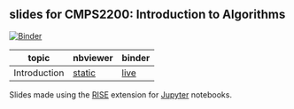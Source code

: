 ## slides for CMPS2200: Introduction to Algorithms

[![Binder](https://mybinder.org/badge_logo.svg)](https://mybinder.org/v2/gh/tulane-cmps2200/slides/master)


|topic|nbviewer|binder|
|-----|--------|------|
|Introduction|[static](https://nbviewer.jupyter.org/github/tulane-cmps2200/slides/blob/master/01-cost/Algorithmic%20Cost%20Models.ipynb)|[live](https://notebooks.gesis.org/binder/jupyter/user/tulane-cmps2200-slides-z1y4epq4/notebooks/01-cost/Algorithmic%20Cost%20Models.ipynb)|

Slides made using the [RISE](https://rise.readthedocs.io/en/stable/index.html) extension for [Jupyter](https://jupyter.org/) notebooks.